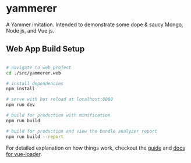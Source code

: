 # yammerer
A Yammer imitation. Intended to demonstrate some dope & saucy Mongo, Node js, and Vue js.


## Web App Build Setup

``` bash

# navigate to web project
cd ./src/yammerer.web

# install dependencies
npm install

# serve with hot reload at localhost:8080
npm run dev

# build for production with minification
npm run build

# build for production and view the bundle analyzer report
npm run build --report
```

For detailed explanation on how things work, checkout the [guide](http://vuejs-templates.github.io/webpack/) and [docs for vue-loader](http://vuejs.github.io/vue-loader).


